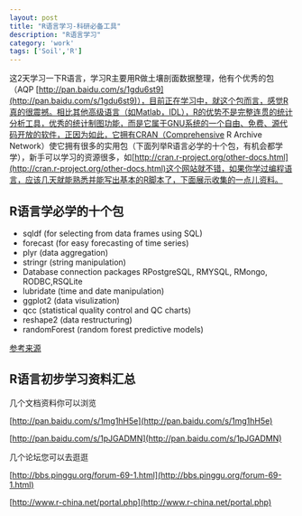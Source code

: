```yaml
---
layout: post
title: "R语言学习-科研必备工具"
description: "R语言学习"
category: 'work'
tags: ['Soil','R']
---
```


这2天学习一下R语言，学习R主要用R做土壤剖面数据整理，他有个优秀的包（AQP [http://pan.baidu.com/s/1gdu6st9](http://pan.baidu.com/s/1gdu6st9)），目前正在学习中，就这个包而言，感觉R真的很震撼。相比其他高级语言（如Matlab，IDL），R的优势不是完整连贯的统计分析工具，优秀的统计制图功能，而是它属于GNU系统的一个自由、免费、源代码开放的软件，正因为如此，它拥有CRAN（Comprehensive R Archive Network）使它拥有很多的实用包（下面列举R语言必学的十个包，有机会都学学），新手可以学习的资源很多，如[http://cran.r-project.org/other-docs.html](http://cran.r-project.org/other-docs.html)这个网站就不错，如果你学过编程语言，应该几天就能熟悉并能写出基本的R脚本了，下面展示收集的一点儿资料。

<!--more-->

## R语言学必学的十个包 ##

- sqldf (for selecting from data frames using SQL)
- forecast (for easy forecasting of time series)
- plyr (data aggregation)
- stringr (string manipulation)
- Database connection packages RPostgreSQL, RMYSQL, RMongo, RODBC,RSQLite
- lubridate (time and date manipulation)
- ggplot2 (data visulization)
- qcc (statistical quality control and QC charts)
- reshape2 (data restructuring)
- randomForest (random forest predictive models)

[参考来源](http://blog.sina.com.cn/sblog_585d6f200102uzp1.html)

## R语言初步学习资料汇总 ##

几个文档资料你可以浏览

[http://pan.baidu.com/s/1mg1hH5e](http://pan.baidu.com/s/1mg1hH5e)

[http://pan.baidu.com/s/1pJGADMN](http://pan.baidu.com/s/1pJGADMN)

几个论坛您可以去逛逛

[http://bbs.pinggu.org/forum-69-1.html](http://bbs.pinggu.org/forum-69-1.html)

[http://www.r-china.net/portal.php](http://www.r-china.net/portal.php)






